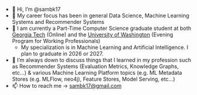 - 👋 Hi, I’m @sambk17
- 👀 My career focus has been in general Data Science, Machine Learning Systems and Recommender Systems
- 🌱 I am currently a Part-Time Computer Science graduate student at both [Georgia Tech](https://omscs.gatech.edu/home) (Online) and the [University of Washington](https://www.cs.washington.edu/academics/pmp) (Evening Program for Working Professionals)
  - My specialization is in Machine Learning and Artificial Intelligence.  I plan to graduate in 2026 or 2027.
- 💞️ I’m always down to discuss things that I learned in my profession such as Recommender Systems (Evaluation Metrics, Knowledge Graphs, etc...) & various Machine Learning Platform topics (e.g. ML Metadata Stores (e.g. MLFlow, neo4j), Feature Stores, Model Serving, etc...)
- 📫 How to reach me -> sambk17@gmail.com

<!---
sambk17/sambk17 is a ✨ special ✨ repository because its `README.md` (this file) appears on your GitHub profile.
You can click the Preview link to take a look at your changes.
--->
